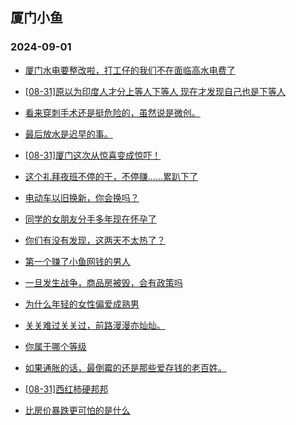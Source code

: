 ## 厦门小鱼 
### 2024-09-01

+ [厦门水电要整改啦，打工仔的我们不在面临高水电费了](http://bbs.xmfish.com/read-htm-tid-18238208.html)

+ [[08-31]原以为印度人才分上等人下等人 现在才发现自己也是下等人](http://bbs.xmfish.com/read-htm-tid-18238123.html)

+ [看来穿刺手术还是挺危险的，虽然说是微创。](http://bbs.xmfish.com/read-htm-tid-18238193.html)

+ [最后放水是迟早的事。](http://bbs.xmfish.com/read-htm-tid-18238171.html)

+ [[08-31]厦门这次从惊喜变成惊吓！](http://bbs.xmfish.com/read-htm-tid-18238331.html)

+ [这个礼拜夜班不停的干，不停赚……累趴下了](http://bbs.xmfish.com/read-htm-tid-18238131.html)

+ [电动车以旧换新，你会换吗？](http://bbs.xmfish.com/read-htm-tid-18238121.html)

+ [同学的女朋友分手多年现在怀孕了](http://bbs.xmfish.com/read-htm-tid-18238135.html)

+ [你们有没有发现，这两天不太热了？](http://bbs.xmfish.com/read-htm-tid-18238276.html)

+ [第一个赚了小鱼网钱的男人](http://bbs.xmfish.com/read-htm-tid-18238214.html)

+ [一旦发生战争，商品房被毁，会有政策吗](http://bbs.xmfish.com/read-htm-tid-18238165.html)

+ [为什么年轻的女性偏爱成熟男](http://bbs.xmfish.com/read-htm-tid-18238133.html)

+ [关关难过关关过，前路漫漫亦灿灿。](http://bbs.xmfish.com/read-htm-tid-18238136.html)

+ [你属于哪个等级](http://bbs.xmfish.com/read-htm-tid-18238151.html)

+ [如果通胀的话，最倒霉的还是那些爱存钱的老百姓。](http://bbs.xmfish.com/read-htm-tid-18238196.html)

+ [[08-31]西红柿硬邦邦](http://bbs.xmfish.com/read-htm-tid-18238173.html)

+ [比房价暴跌更可怕的是什么](http://bbs.xmfish.com/read-htm-tid-18238310.html)

